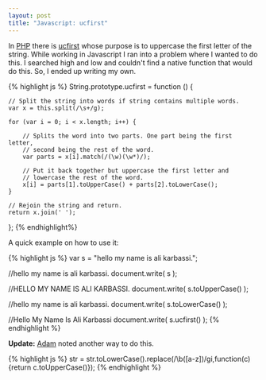 ```yaml
--- 
layout: post
title: "Javascript: ucfirst"
---
```


In [PHP](http://www.php.net) there is [ucfirst](http://us.php.net/ucfirst) whose purpose is to uppercase the first letter of the string. While working in Javascript I ran into a problem where I wanted to do this. I searched high and low and couldn't find a native function that would do this. So, I ended up writing my own. 

{% highlight js %}
String.prototype.ucfirst = function () {

    // Split the string into words if string contains multiple words.
    var x = this.split(/\s+/g);

    for (var i = 0; i < x.length; i++) {

        // Splits the word into two parts. One part being the first letter,
        // second being the rest of the word.
        var parts = x[i].match(/(\w)(\w*)/);

        // Put it back together but uppercase the first letter and
        // lowercase the rest of the word.
        x[i] = parts[1].toUpperCase() + parts[2].toLowerCase();
    }

    // Rejoin the string and return.
    return x.join(' ');
};
{% endhighlight%}

A quick example on how to use it:

{% highlight js %}
var s = "hello my name is ali karbassi.";

//hello my name is ali karbassi.
document.write( s );

//HELLO MY NAME IS ALI KARBASSI.
document.write( s.toUpperCase() );

//hello my name is ali karbassi.
document.write( s.toLowerCase() );

//Hello My Name Is Ali Karbassi
document.write( s.ucfirst() );
{% endhighlight %}

**Update:** [Adam](http://tech.karbassi.com/2007/10/08/javascript-ucfirst/?dsq=8795098#comment-8795098) noted another way to do this.

{% highlight js %}
str = str.toLowerCase().replace(/\b([a-z])/gi,function(c){return c.toUpperCase()});
{% endhighlight %}
